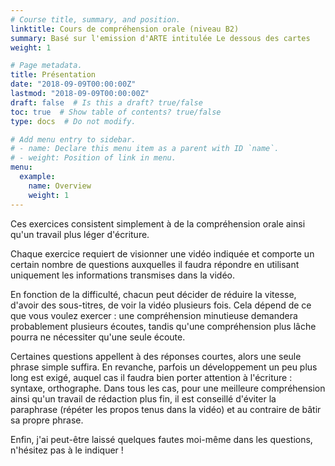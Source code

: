 ```yaml
---
# Course title, summary, and position.
linktitle: Cours de compréhension orale (niveau B2)
summary: Basé sur l'emission d'ARTE intitulée Le dessous des cartes
weight: 1

# Page metadata.
title: Présentation
date: "2018-09-09T00:00:00Z"
lastmod: "2018-09-09T00:00:00Z"
draft: false  # Is this a draft? true/false
toc: true  # Show table of contents? true/false
type: docs  # Do not modify.

# Add menu entry to sidebar.
# - name: Declare this menu item as a parent with ID `name`.
# - weight: Position of link in menu.
menu:
  example:
    name: Overview
    weight: 1
---
```


Ces exercices consistent simplement à de la compréhension orale ainsi qu'un travail plus léger d'écriture. 

Chaque exercice requiert de visionner une vidéo indiquée et comporte un certain nombre de questions auxquelles il faudra répondre en utilisant uniquement les informations transmises dans la vidéo. 

En fonction de la difficulté, chacun peut décider de réduire la vitesse, d'avoir des sous-titres, de voir la vidéo plusieurs fois. Cela dépend de ce que vous voulez exercer : une compréhension minutieuse demandera probablement plusieurs écoutes, tandis qu'une compréhension plus lâche pourra ne nécessiter qu'une seule écoute. 

Certaines questions appellent à des réponses courtes, alors une seule phrase simple suffira. En revanche, parfois un développement un peu plus long est exigé, auquel cas il faudra bien porter attention à l'écriture : syntaxe, orthographe. Dans tous les cas, pour une meilleure compréhension ainsi qu'un travail de rédaction plus fin, il est conseillé d'éviter la paraphrase (répéter les propos tenus dans la vidéo) et au contraire de bâtir sa propre phrase.



Enfin, j'ai peut-être laissé quelques fautes moi-même dans les questions, n'hésitez pas à le indiquer ! 
